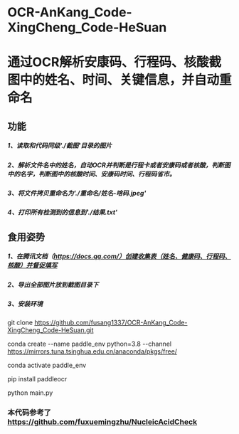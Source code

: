 # OCR-AnKang_Code-XingCheng_Code-HeSuan
# 通过OCR解析安康码、行程码、核酸截图中的姓名、时间、关键信息，并自动重命名
## 功能
##### 1、读取和代码同级'./截图'目录的图片
##### 2、解析文件名中的姓名，自动OCR并判断是行程卡或者安康码或者核酸，判断图中的名字，判断图中的核酸时间、安康码时间、行程码省市。 
##### 3、将文件拷贝重命名为'./重命名/姓名-啥码.jpeg'
##### 4、打印所有检测到的信息到'./结果.txt'
## 食用姿势
##### 1、在腾讯文档（https://docs.qq.com/）创建收集表（姓名、健康码、行程码、核酸）并督促填写
##### 2、导出全部图片放到截图目录下
##### 3、安装环境
git clone https://github.com/fusang1337/OCR-AnKang_Code-XingCheng_Code-HeSuan.git

conda create --name paddle_env python=3.8 --channel https://mirrors.tuna.tsinghua.edu.cn/anaconda/pkgs/free/

conda activate paddle_env

pip install paddleocr

python main.py

### 本代码参考了 https://github.com/fuxuemingzhu/NucleicAcidCheck

